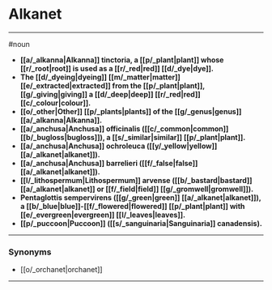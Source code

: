 # Alkanet
---
#noun
- **[[a/_alkanna|Alkanna]] tinctoria, a [[p/_plant|plant]] whose [[r/_root|root]] is used as a [[r/_red|red]] [[d/_dye|dye]].**
- **The [[d/_dyeing|dyeing]] [[m/_matter|matter]] [[e/_extracted|extracted]] from the [[p/_plant|plant]], [[g/_giving|giving]] a [[d/_deep|deep]] [[r/_red|red]] [[c/_colour|colour]].**
- **[[o/_other|Other]] [[p/_plants|plants]] of the [[g/_genus|genus]] [[a/_alkanna|Alkanna]].**
- **[[a/_anchusa|Anchusa]] officinalis ([[c/_common|common]] [[b/_bugloss|bugloss]]), a [[s/_similar|similar]] [[p/_plant|plant]].**
- **[[a/_anchusa|Anchusa]] ochroleuca ([[y/_yellow|yellow]] [[a/_alkanet|alkanet]]).**
- **[[a/_anchusa|Anchusa]] barrelieri ([[f/_false|false]] [[a/_alkanet|alkanet]]).**
- **[[l/_lithospermum|Lithospermum]] arvense ([[b/_bastard|bastard]] [[a/_alkanet|alkanet]] or [[f/_field|field]] [[g/_gromwell|gromwell]]).**
- **Pentaglottis sempervirens ([[g/_green|green]] [[a/_alkanet|alkanet]]), a [[b/_blue|blue]]-[[f/_flowered|flowered]] [[p/_plant|plant]] with [[e/_evergreen|evergreen]] [[l/_leaves|leaves]].**
- **[[p/_puccoon|Puccoon]] ([[s/_sanguinaria|Sanguinaria]] canadensis).**
---
### Synonyms
- [[o/_orchanet|orchanet]]
---
